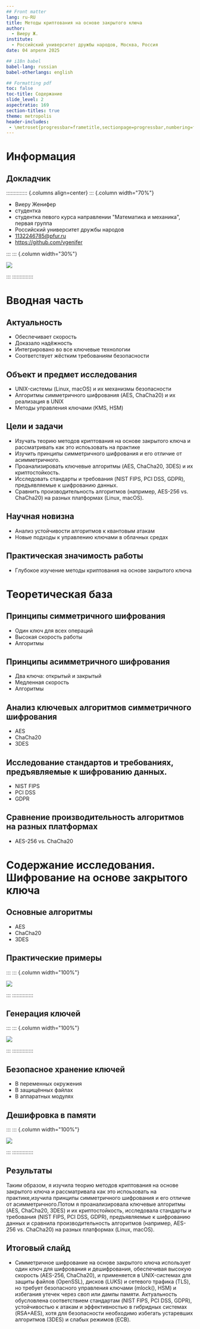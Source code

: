 ```yaml
---
## Front matter
lang: ru-RU
title: Методы криптования на основе закрытого ключа 
author:
  - Виеру Ж.
institute:
  - Российский университет дружбы народов, Москва, Россия
date: 04 апреля 2025

## i18n babel
babel-lang: russian
babel-otherlangs: english

## Formatting pdf
toc: false
toc-title: Содержание
slide_level: 2
aspectratio: 169
section-titles: true
theme: metropolis
header-includes:
 - \metroset{progressbar=frametitle,sectionpage=progressbar,numbering=fraction}
---
```


# Информация

## Докладчик

:::::::::::::: {.columns align=center}
::: {.column width="70%"}

  * Виеру Женифер
  * студентка
  * студентка певого курса направлении "Математика и механика", первая группа
  * Российский университет дружбы народов
  * [1132246785@pfur.ru](mailto:1132246785@pfur.ru)
  * <https://github.com/vgenifer>

:::
::: {.column width="30%"}

![](./image/1.jpeg)

:::
::::::::::::::

# Вводная часть

## Актуальность

- Обеспечивает скорость
- Доказало надёжность
- Интегрировано во все ключевые технологии
- Соответствует жёстким требованиям безопасности

## Объект и предмет исследования

- UNIX-системы (Linux, macOS) и их механизмы безопасности
- Алгоритмы симметричного шифрования (AES, ChaCha20) и их реализация в UNIX
- Методы управления ключами (KMS, HSM)

## Цели и задачи

- Изучать теорию методов криптования на основе закрытого ключа и рассматривать как это испоьзовать на практике
- Изучить принципы симметричного шифрования и его отличие от асимметричного.
- Проанализировать ключевые алгоритмы (AES, ChaCha20, 3DES) и их криптостойкость.
- Исследовать стандарты и требования (NIST FIPS, PCI DSS, GDPR), предъявляемые к шифрованию данных.
- Сравнить производительность алгоритмов (например, AES-256 vs. ChaCha20) на разных платформах (Linux, macOS).

## Научная новизна

- Анализ устойчивости алгоритмов к квантовым атакам
- Новые подходы к управлению ключами в облачных средах

## Практическая значимость работы

- Глубокое изучение методы криптования на основе закрытого ключа 

# Теоретическая база

## Принципы симметричного шифрования

- Один ключ для всех операций
- Высокая скорость работы
- Алгоритмы

## Принципы асимметричного шифрования

- Два ключа: открытый и закрытый
- Медленная скорость
- Алгоритмы

## Анализ ключевых алгоритмов симметричного шифрования

- AES
- ChaCha20
- 3DES

## Исследование стандартов и требованиях, предъявляемые к шифрованию данных.

- NIST FIPS
- PCI DSS
- GDPR

## Сравнение производительность алгоритмов на разных платформах

- AES-256 vs. ChaCha20

# Содержание исследования. Шифрование на основе закрытого ключа

## Основные алгоритмы

- AES
- ChaCha20
- 3DES

## Практические примеры

:::
::: {.column width="100%"}

![](./image/2.jpeg)

:::
::::::::::::::


## Генерация ключей

:::
::: {.column width="100%"}

![](./image/3.jpeg)

:::
::::::::::::::

## Безопасное хранение ключей

- В переменных окружения
- В защищённых файлах 
- В аппаратных модулях 

## Дешифровка в памяти

:::
::: {.column width="100%"}

![](./image/4.jpeg)

:::
::::::::::::::

## Результаты

Таким образом, я изучила теорию методов криптования на основе закрытого ключа и рассматривала как это испоьзовать на практике,изучила принципы симметричного шифрования и его отличие от асимметричного.Потом я проанализировала ключевые алгоритмы (AES, ChaCha20, 3DES) и их криптостойкость, исследовала стандарты и требования (NIST FIPS, PCI DSS, GDPR), предъявляемые к шифрованию данных и сравнила производительность алгоритмов (например, AES-256 vs. ChaCha20) на разных платформах (Linux, macOS).

## Итоговый слайд

- Симметричное шифрование на основе закрытого ключа использует один ключ для шифрования и дешифрования, обеспечивая высокую скорость (AES-256, ChaCha20), и применяется в UNIX-системах для защиты файлов (OpenSSL), дисков (LUKS) и сетевого трафика (TLS), но требует безопасного управления ключами (mlock(), HSM) и избегания утечек через своп или дампы памяти. Актуальность обусловлена соответствием стандартам (NIST FIPS, PCI DSS, GDPR), устойчивостью к атакам и эффективностью в гибридных системах (RSA+AES), хотя для безопасности необходимо избегать устаревших алгоритмов (3DES) и слабых режимов (ECB).


